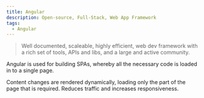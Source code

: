 ```yaml
---
title: Angular
description: Open-source, Full-Stack, Web App Framework
tags:
  - Angular
---
```


> Well documented, scaleable, highly efficient, web dev framework with a rich set of tools, APIs and libs, and a large and active community.

Angular is used for building SPAs, whereby all the necessary code is loaded in to a single page.

Content changes are rendered dynamically, loading only the part of the page that is required.  Reduces traffic and increases responsiveness.
